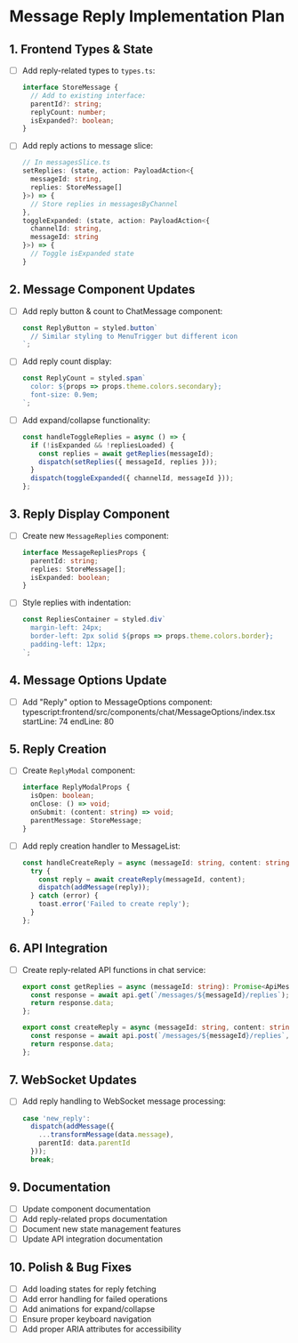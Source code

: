 # Message Reply Implementation Plan

## 1. Frontend Types & State
- [ ] Add reply-related types to `types.ts`:
  ```typescript
  interface StoreMessage {
    // Add to existing interface:
    parentId?: string;
    replyCount: number;
    isExpanded?: boolean;
  }
  ```
- [ ] Add reply actions to message slice:
  ```typescript
  // In messagesSlice.ts
  setReplies: (state, action: PayloadAction<{
    messageId: string,
    replies: StoreMessage[]
  }>) => {
    // Store replies in messagesByChannel
  },
  toggleExpanded: (state, action: PayloadAction<{
    channelId: string,
    messageId: string
  }>) => {
    // Toggle isExpanded state
  }
  ```

## 2. Message Component Updates
- [ ] Add reply button & count to ChatMessage component:
  ```typescript
  const ReplyButton = styled.button`
    // Similar styling to MenuTrigger but different icon
  `;
  ```
- [ ] Add reply count display:
  ```typescript
  const ReplyCount = styled.span`
    color: ${props => props.theme.colors.secondary};
    font-size: 0.9em;
  `;
  ```
- [ ] Add expand/collapse functionality:
  ```typescript
  const handleToggleReplies = async () => {
    if (!isExpanded && !repliesLoaded) {
      const replies = await getReplies(messageId);
      dispatch(setReplies({ messageId, replies }));
    }
    dispatch(toggleExpanded({ channelId, messageId }));
  };
  ```

## 3. Reply Display Component
- [ ] Create new `MessageReplies` component:
  ```typescript
  interface MessageRepliesProps {
    parentId: string;
    replies: StoreMessage[];
    isExpanded: boolean;
  }
  ```
- [ ] Style replies with indentation:
  ```typescript
  const RepliesContainer = styled.div`
    margin-left: 24px;
    border-left: 2px solid ${props => props.theme.colors.border};
    padding-left: 12px;
  `;
  ```

## 4. Message Options Update
- [ ] Add "Reply" option to MessageOptions component:
typescript:frontend/src/components/chat/MessageOptions/index.tsx
startLine: 74
endLine: 80


## 5. Reply Creation
- [ ] Create `ReplyModal` component:
  ```typescript
  interface ReplyModalProps {
    isOpen: boolean;
    onClose: () => void;
    onSubmit: (content: string) => void;
    parentMessage: StoreMessage;
  }
  ```
- [ ] Add reply creation handler to MessageList:
  ```typescript
  const handleCreateReply = async (messageId: string, content: string) => {
    try {
      const reply = await createReply(messageId, content);
      dispatch(addMessage(reply));
    } catch (error) {
      toast.error('Failed to create reply');
    }
  };
  ```

## 6. API Integration
- [ ] Create reply-related API functions in chat service:
  ```typescript
  export const getReplies = async (messageId: string): Promise<ApiMessage[]> => {
    const response = await api.get(`/messages/${messageId}/replies`);
    return response.data;
  };

  export const createReply = async (messageId: string, content: string): Promise<ApiMessage> => {
    const response = await api.post(`/messages/${messageId}/replies`, { content });
    return response.data;
  };
  ```

## 7. WebSocket Updates
- [ ] Add reply handling to WebSocket message processing:
  ```typescript
  case 'new_reply':
    dispatch(addMessage({
      ...transformMessage(data.message),
      parentId: data.parentId
    }));
    break;
  ```


## 9. Documentation
- [ ] Update component documentation
- [ ] Add reply-related props documentation
- [ ] Document new state management features
- [ ] Update API integration documentation

## 10. Polish & Bug Fixes
- [ ] Add loading states for reply fetching
- [ ] Add error handling for failed operations
- [ ] Add animations for expand/collapse
- [ ] Ensure proper keyboard navigation
- [ ] Add proper ARIA attributes for accessibility